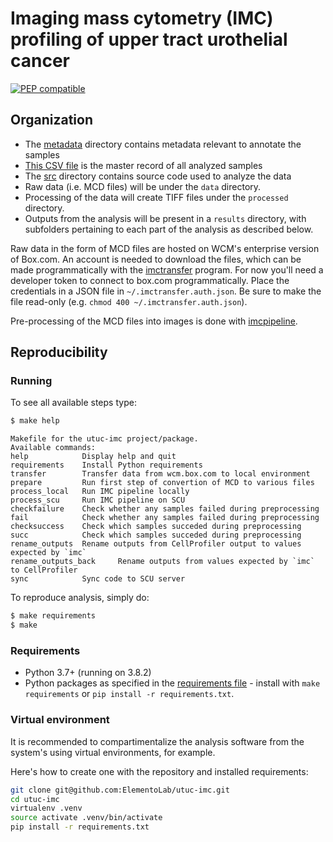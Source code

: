 # Imaging mass cytometry (IMC) profiling of upper tract urothelial cancer

[![PEP compatible](http://pepkit.github.io/img/PEP-compatible-green.svg)](http://pep.databio.org/)


## Organization

- The [metadata](metadata) directory contains metadata relevant to annotate the samples
- [This CSV file](metadata/samples.csv) is the master record of all analyzed samples
- The [src](src) directory contains source code used to analyze the data
- Raw data (i.e. MCD files) will be under the `data` directory.
- Processing of the data will create TIFF files under the `processed`  directory.
- Outputs from the analysis will be present in a `results` directory, with subfolders pertaining to each part of the analysis as described below.


Raw data in the form of MCD files are hosted on WCM's enterprise version of Box.com. An account is needed to download the files, which can be made programmatically with the [imctransfer](https://github.com/ElementoLab/imctransfer) program.
For now you'll need a developer token to connect to box.com programmatically. Place the credentials in a JSON file in `~/.imctransfer.auth.json`.
Be sure to make the file read-only (e.g. `chmod 400 ~/.imctransfer.auth.json`).

Pre-processing of the MCD files into images is done with [imcpipeline](https://github.com/ElementoLab/imcpipeline).

## Reproducibility

### Running

To see all available steps type:
```bash
$ make help
```
```
Makefile for the utuc-imc project/package.
Available commands:
help            Display help and quit
requirements    Install Python requirements
transfer        Transfer data from wcm.box.com to local environment
prepare         Run first step of convertion of MCD to various files
process_local   Run IMC pipeline locally
process_scu     Run IMC pipeline on SCU
checkfailure    Check whether any samples failed during preprocessing
fail            Check whether any samples failed during preprocessing
checksuccess    Check which samples succeded during preprocessing
succ            Check which samples succeded during preprocessing
rename_outputs  Rename outputs from CellProfiler output to values expected by `imc`
rename_outputs_back     Rename outputs from values expected by `imc` to CellProfiler
sync            Sync code to SCU server
```

To reproduce analysis, simply do:

```bash
$ make requirements
$ make
```

### Requirements

- Python 3.7+ (running on 3.8.2)
- Python packages as specified in the [requirements file](requirements.txt) - install with `make requirements` or `pip install -r requirements.txt`.


### Virtual environment

It is recommended to compartimentalize the analysis software from the system's using virtual environments, for example.

Here's how to create one with the repository and installed requirements:

```bash
git clone git@github.com:ElementoLab/utuc-imc.git
cd utuc-imc
virtualenv .venv
source activate .venv/bin/activate
pip install -r requirements.txt
```
